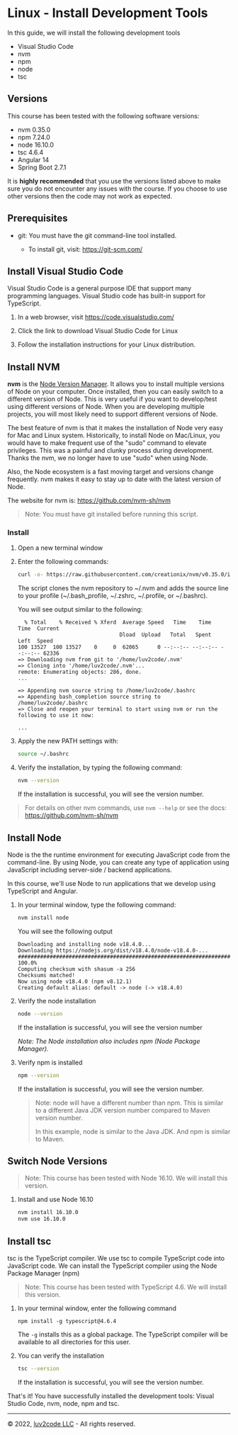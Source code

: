 # Linux - Install Development Tools

In this guide, we will install the following development tools

* Visual Studio Code
* nvm
* npm
* node
* tsc

## Versions

This course has been tested with the following software versions:

* nvm 0.35.0
* npm 7.24.0
* node 16.10.0
* tsc 4.6.4
* Angular 14
* Spring Boot 2.7.1 

It is **highly recommended** that you use the versions listed above to make sure you do not encounter any issues with the course. If you choose to use other versions then the code may not work as expected.

## Prerequisites
* git: You must have the git command-line tool installed. 

  * To install git, visit: https://git-scm.com/

## Install Visual Studio Code
Visual Studio Code is a general purpose IDE that support many programming languages. Visual Studio code has built-in support for TypeScript.


1. In a web browser, visit https://code.visualstudio.com/

2. Click the link to download Visual Studio Code for Linux

3. Follow the installation instructions for your Linux distribution.


## Install NVM
**nvm** is the [Node Version Manager](https://github.com/nvm-sh/nvm). It allows you to install multiple versions of Node on your computer. Once installed, then you can easily switch to a different version of Node. This is very useful if you want to develop/test using different versions of Node. When you are developing multiple projects, you will most likely need to support different versions of Node. 

The best feature of nvm is that it makes the installation of Node very easy for Mac and Linux system. Historically, to install Node on Mac/Linux, you would have to make frequent use of the "sudo" command to elevate privileges. This was a painful and clunky process during development. Thanks the nvm, we no longer have to use "sudo" when using Node.

Also, the Node ecosystem is a fast moving target and versions change frequently. nvm makes it easy to stay up to date with the latest version of Node. 

The website for nvm is: https://github.com/nvm-sh/nvm

> Note: You must have git installed before running this script.

### Install
1. Open a new terminal window

2. Enter the following commands:

    ```bash
    curl -o- https://raw.githubusercontent.com/creationix/nvm/v0.35.0/install.sh | bash
    ```

   The script clones the nvm repository to ~/.nvm and adds the source line to your profile (~/.bash_profile, ~/.zshrc, ~/.profile, or ~/.bashrc).

   You will see output similar to the following:

    ```
      % Total    % Received % Xferd  Average Speed   Time    Time     Time  Current
                                    Dload  Upload   Total   Spent    Left  Speed
    100 13527  100 13527    0     0  62065      0 --:--:-- --:--:-- --:--:-- 62336
    => Downloading nvm from git to '/home/luv2code/.nvm'
    => Cloning into '/home/luv2code/.nvm'...
    remote: Enumerating objects: 286, done.
    ...

    => Appending nvm source string to /home/luv2code/.bashrc
    => Appending bash_completion source string to /home/luv2code/.bashrc
    => Close and reopen your terminal to start using nvm or run the following to use it now:

    ...
    ```

3. Apply the new PATH settings with:

    ```bash
    source ~/.bashrc
    ```

4. Verify the installation, by typing the following command:

    ```bash
    nvm --version
    ```

   If the installation is successful, you will see the version number.

> For details on other nvm commands, use `nvm --help` or see the docs: https://github.com/nvm-sh/nvm


## Install Node
Node is the the runtime environment for executing JavaScript code from the command-line. By using Node, you can create any type of application using JavaScript including server-side / backend applications.

In this course, we'll use Node to run applications that we develop using TypeScript and Angular.

1. In your terminal window, type the following command:

    ```bash
    nvm install node
    ```

   You will see the following output

    ```
    Downloading and installing node v18.4.0...
    Downloading https://nodejs.org/dist/v18.4.0/node-v18.4.0-...
    ######################################################################## 100.0%
    Computing checksum with shasum -a 256
    Checksums matched!
    Now using node v18.4.0 (npm v8.12.1)
    Creating default alias: default -> node (-> v18.4.0)
    ```

2. Verify the node installation

    ```bash
    node --version
    ```

   If the installation is successful, you will see the version number

   _Note: The Node installation also includes npm (Node Package Manager)._

3. Verify npm is installed

    ```bash
    npm --version
    ```

   If the installation is successful, you will see the version number. 

   > Note: node will have a different number than npm. This is similar to a different Java JDK version number compared to Maven version number.
   >
   > In this example, node is similar to the Java JDK.  And npm is similar to Maven.

## Switch Node Versions

> Note: This course has been tested with Node 16.10. We will install this version.

1. Install and use Node 16.10

    ```bash
    nvm install 16.10.0
    nvm use 16.10.0
    ```

## Install tsc
tsc is the TypeScript compiler. We use tsc to compile TypeScript code into JavaScript code. We can install the TypeScript compiler using the Node Package Manager (npm)

> Note: This course has been tested with TypeScript 4.6. We will install this version.

1. In your terminal window, enter the following command

    ```
    npm install -g typescript@4.6.4
    ```

   The `-g` installs this as a global package. The TypeScript compiler will be available to all directories for this user.

2. You can verify the installation

    ```bash
    tsc --version
    ```

   If the installation is successful, you will see the version number.

That's it! You have successfully installed the development tools: Visual Studio Code, nvm, node, npm and tsc.

---
&copy; 2022, [luv2code LLC](http://www.luv2code.com) - All rights reserved.